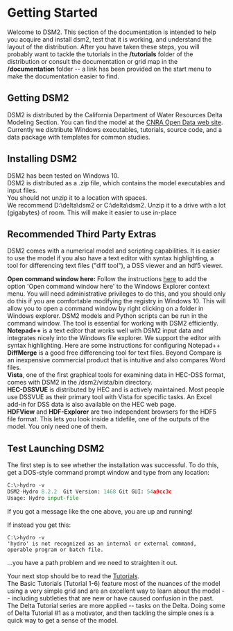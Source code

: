# Getting Started

Welcome to DSM2. This section of the documentation is intended to help
you acquire and install dsm2, test that it is working, and understand the
layout of the distribution. After you have taken these steps, you will
probably want to tackle the tutorials in the <B>/tutorials</B> folder of the
distribution or consult the documentation or grid map in the
<B>/documentation</B> folder -- a link has been provided on the start menu to
make the documentation easier to find.

## Getting DSM2

DSM2 is distributed by the California Department of Water Resources
Delta Modeling Section. You can find the model at the <a href="https://data.cnra.ca.gov/dataset/dsm2" target="_blank">CNRA Open Data web site</a>.
Currently we distribute Windows executables, tutorials,
source code, and a data package with templates for common studies.

## Installing DSM2

DSM2 has been tested on Windows 10. <BR>
DSM2 is distributed as a .zip file, which contains the model executables and input files. <BR>
You should not unzip it to a location with spaces. <BR>
We recommend D:\delta\dsm2 or C:\delta\dsm2.
Unzip it to a drive with a lot (gigabytes) of room. This will make it
easier to use in-place

## Recommended Third Party Extras

DSM2 comes with a numerical model and scripting capabilities. It is
easier to use the model if you also have a text editor with syntax
highlighting, a tool for differencing text files ("diff tool"), a DSS
viewer and an hdf5 viewer.


<B>Open command window here:</B> Follow the instructions <a href='https://www.windowscentral.com/add-open-command-window-here-back-context-menu-windows-10'>here</a> to 
add the option 'Open command window here' to the Windows Explorer context menu. You will need administrative privileges to do this, and you
should only do this if you are comfortable modifying the registry in Windows 10. This will allow you to open 
a command window by right clicking on a folder in Windows explorer. DSM2 models and Python
scripts can be run in the command window. The tool is essential for working
with DSM2 efficiently.  
<B>Notepad++</B> is a text editor that works well with DSM2 input data and
integrates nicely into the Windows file explorer. We support the editor
with syntax highlighting. Here are some instructions for configuring
Notepad++  
<B>DiffMerge</B> is a good free differencing tool for text files. Beyond
Compare is an inexpensive commercial product that is intuitive and also
compares Word files.  
<B>Vista</B>, one of the first graphical tools for examining data in HEC-DSS
format, comes with DSM2 in the /dsm2/vista/bin directory.  
<B>HEC-DSSVUE</B> is distributed by HEC and is actively maintained. Most people
use DSSVUE as their primary tool with Vista for specific tasks. An Excel
add-in for DSS data is also available on the HEC web page.  
<B>HDFView</B> and <B>HDF-Explorer</B> are two independent browsers for the HDF5 file
format. This lets you look inside a tidefile, one of the outputs of the
model. You only need one of them.

## Test Launching DSM2

The first step is to see whether the installation was successful. To do
this, get a DOS-style command prompt window and type from any location:

``` python
C:\>hydro -v
DSM2-Hydro 8.2.2  Git Version: 1468 Git GUI: 54a9cc3c
Usage: Hydro input-file
```

If you got a message like the one above, you are up and running! 

If instead you get this:

``` text
C:\>hydro -v
'hydro' is not recognized as an internal or external command,
operable program or batch file.
```

  
...you have a path problem and we need to straighten it out.

Your next stop should be to read the [Tutorials](tutorials/Tutorials.md). <BR>
The Basic Tutorials (Tutorial 1-6) feature most of the nuances of the model using a very simple grid
and are an excellent way to learn about the model -- including
subtleties that are new or have caused confusion in the past. The Delta
Tutorial series are more applied -- tasks on the Delta. Doing some of
Delta Tutorial #1 as a motivator, and then tackling the simple ones is a
quick way to get a sense of the model.

